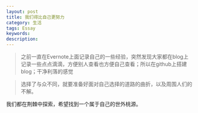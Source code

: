 ```yaml
---
layout: post
title: 我们得比自己更努力
category: 生活
tags: Essay
keywords:
description:
---
```


>之前一直在Evernote上面记录自己的一些经验，突然发现大家都在blog上记录一些点点滴滴，方便别人查看也方便自己查看；所以在github上搭建blog；干净利落的感觉

> 选择了与众不同，就要准备好面对自己选择的道路的曲折，以及周围人们的不解。

我们都在荆棘中探索，希望找到一个属于自己的世外桃源。
